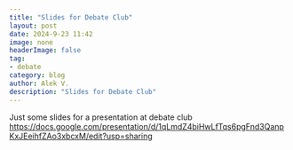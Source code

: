 ```yaml
---
title: "Slides for Debate Club"
layout: post
date: 2024-9-23 11:42
image: none
headerImage: false
tag:
- debate
category: blog
author: Alek V.
description: "Slides for Debate Club"
---
```


Just some slides for a presentation at debate club https://docs.google.com/presentation/d/1qLmdZ4biHwLfTqs6pgFnd3QanpKxJEeihfZAo3xbcxM/edit?usp=sharing
